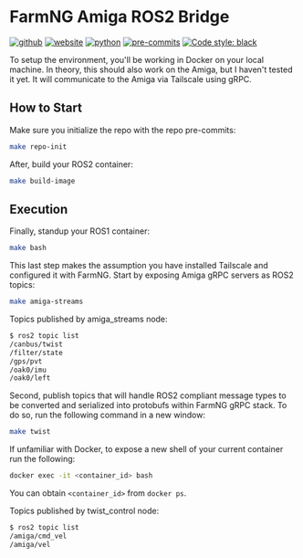 # FarmNG Amiga ROS2 Bridge
[![github](https://img.shields.io/badge/GitHub-ucmercedrobotics-181717.svg?style=flat&logo=github)](https://github.com/ucmercedrobotics)
[![website](https://img.shields.io/badge/Website-UCMRobotics-5087B2.svg?style=flat&logo=telegram)](https://robotics.ucmerced.edu/)
[![python](https://img.shields.io/badge/Python-3.10.12-3776AB.svg?style=flat&logo=python&logoColor=white)](https://www.python.org)
[![pre-commits](https://img.shields.io/badge/pre--commit-enabled-brightgreen?logo=pre-commit&logoColor=white)](https://github.com/pre-commit/pre-commit)
[![Code style: black](https://img.shields.io/badge/code%20style-black-000000.svg)](https://github.com/psf/black)
<!-- TODO: work to enable mypy -->
<!-- [![Checked with mypy](http://www.mypy-lang.org/static/mypy_badge.svg)](http://mypy-lang.org/) -->
<!-- TODO: work to enable pydocstyle -->
<!-- [![pydocstyle](https://img.shields.io/badge/pydocstyle-enabled-AD4CD3)](http://www.pydocstyle.org/en/stable/) -->

<!-- [![arXiv](https://img.shields.io/badge/arXiv-2409.04653-b31b1b.svg)](https://arxiv.org/abs/2409.04653) -->

To setup the environment, you'll be working in Docker on your local machine. In theory, this should also work on the Amiga, but I haven't tested it yet.
It will communicate to the Amiga via Tailscale using gRPC.
## How to Start
Make sure you initialize the repo with the repo pre-commits:
```bash
make repo-init
```

<!-- To start, make your local Docker network to connect your VNC client, local machine, and Amiga together. You'll use this later when remote controlling the Amiga.
```bash
make network
``` -->

After, build your ROS2 container:
```bash
make build-image
```

<!-- Next, standup the VNC container to forward X11 to your web browser. You can see this at `localhost:8080`.
```bash
make vnc
``` -->
## Execution
Finally, standup your ROS1 container:
```bash
make bash
```

This last step makes the assumption you have installed Tailscale and configured it with FarmNG.
Start by exposing Amiga gRPC servers as ROS2 topics:
```bash
make amiga-streams
```

Topics published by amiga_streams node:
```bash
$ ros2 topic list
/canbus/twist
/filter/state
/gps/pvt
/oak0/imu
/oak0/left
```

Second, publish topics that will handle ROS2 compliant message types to be converted and serialized into protobufs within FarmNG gRPC stack.
To do so, run the following command in a new window:
```bash
make twist
```

If unfamiliar with Docker, to expose a new shell of your current container run the following:
```bash
docker exec -it <container_id> bash
```
You can obtain `<container_id>` from `docker ps`.

Topics published by twist_control node:
```bash
$ ros2 topic list
/amiga/cmd_vel
/amiga/vel
```
